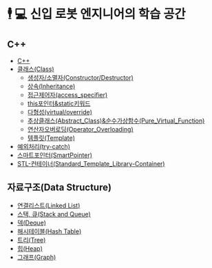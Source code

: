 #  🕴 💻 신입 로봇 엔지니어의 학습 공간

## C++
  - [C++](https://github.com/Chan647/C-Study/blob/main/C%2B%2B/c%2B%2B_view.md)
  - [클래스(Class)](https://github.com/Chan647/Robotics-Learning-Space/blob/main/C%2B%2B/c%2B%2B_class.md)
    - [생성자/소멸자(Constructor/Destructor)](https://github.com/Chan647/Robotics-Learning-Space/blob/main/C%2B%2B/c%2B%2B_constructors.md)
    - [상속(Inheritance)]()
    - [접근제어자(access_specifier)]()
    - [this포인터&static키워드]()
    - [다형성(virtual/override)]()
    - [추상클래스(Abstract_Class)&순수가상함수(Pure_Virtual_Function)]()
    - [연산자오버로딩(Operator_Overloading)]()
    - [템플릿(Template)]()
  - [예외처리(try-catch)]()
  - [스마트포인터(SmartPointer)]()
  - [STL-컨테이너(Standard_Template_Library-Container)]()
  
## 자료구조(Data Structure)
  - [연결리스트(Linked List)](https://github.com/Chan647/C-Study/blob/main/data%20strtcure/linked_list.md)  
  - [스택, 큐(Stack and Queue)](https://github.com/Chan647/C-Study/blob/main/data%20strtcure/stack_queue.md)  
  - [덱(Deque)](https://github.com/Chan647/C-Study/blob/main/data%20strtcure/deque.md)  
  - [해시테이블(Hash Table)](https://github.com/Chan647/C-Study/blob/main/data%20strtcure/hash_table.md)  
  - [트리(Tree)](https://github.com/Chan647/C-Study/blob/main/data%20strtcure/tree.md)  
  - [힙(Heap)](https://github.com/Chan647/C-Study/blob/main/data%20strtcure/heap.md)  
  - [그래프(Graph)](https://github.com/Chan647/C-Study/blob/main/data%20strtcure/Graph.md)  
